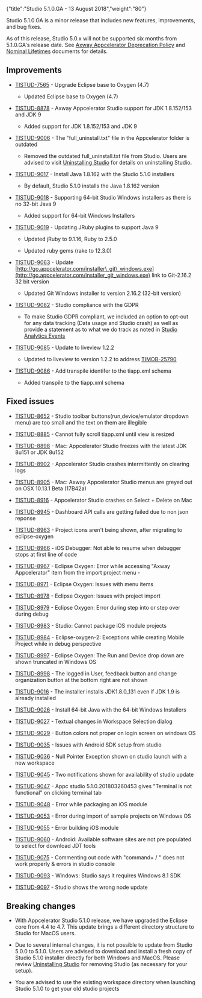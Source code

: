 {"title":"Studio 5.1.0.GA - 13 August 2018","weight":"80"}

Studio 5.1.0.GA is a minor release that includes new features, improvements, and bug fixes.

As of this release, Studio 5.0.x will not be supported six months from 5.1.0.GA's release date. See [Axway Appcelerator Deprecation Policy](/docs/appc/AMPLIFY_Appcelerator_Services_Overview/Axway_Appcelerator_Deprecation_Policy/) and [Nominal Lifetimes](/docs/appc/AMPLIFY_Appcelerator_Services_Overview/Axway_Appcelerator_Product_Lifecycle/#nominal-lifetimes) documents for details.

## Improvements

* [TISTUD-7565](https://jira.appcelerator.org/browse/TISTUD-7565) - Upgrade Eclipse base to Oxygen (4.7)

    * Updated Eclipse base to Oxygen (4.7)

* [TISTUD-8878](https://jira.appcelerator.org/browse/TISTUD-8878) - Axway Appcelerator Studio support for JDK 1.8.152/153 and JDK 9

    * Added support for JDK 1.8.152/153 and JDK 9

* [TISTUD-9006](https://jira.appcelerator.org/browse/TISTUD-9006) - The "full\_uninstall.txt" file in the Appcelerator folder is outdated

    * Removed the outdated full\_uninstall.txt file from Studio. Users are advised to visit [Uninstalling Studio](/docs/appc/Axway_Appcelerator_Studio/Axway_Appcelerator_Studio_Guide/Updating_Studio/Uninstalling_Studio/) for details on uninstalling Studio.

* [TISTUD-9017](https://jira.appcelerator.org/browse/TISTUD-9017) \- Install Java 1.8.162 with the Studio 5.1.0 installers

    * By default, Studio 5.1.0 installs the Java 1.8.162 version

* [TISTUD-9018](https://jira.appcelerator.org/browse/TISTUD-9018) - Supporting 64-bit Studio Windows installers as there is no 32-bit Java 9

    * Added support for 64-bit Windows Installers

* [TISTUD-9019](https://jira.appcelerator.org/browse/TISTUD-9019) - Updating JRuby plugins to support Java 9

    * Updated jRuby to 9.1.16, Ruby to 2.5.0

    * Updated ruby gems (rake to 12.3.0)

* [TISTUD-9063](https://jira.appcelerator.org/browse/TISTUD-9063) \- Update [http://go.appcelerator.com/installer\_git\_windows.exe](http://go.appcelerator.com/installer_git_windows.exe) link to Git-2.16.2 32 bit version

    * Updated Git Windows installer to version 2.16.2 (32-bit version)

* [TISTUD-9082](https://jira.appcelerator.org/browse/TISTUD-9082) - Studio compliance with the GDPR

    * To make Studio GDPR compliant, we included an option to opt-out for any data tracking (Data usage and Studio crash) as well as provide a statement as to what we do track as noted in [Studio Analytics Events](/docs/appc/Axway_Appcelerator_Studio/Axway_Appcelerator_Studio_Guide/Studio_Analytics_Events/)

* [TISTUD-9085](https://jira.appcelerator.org/browse/TISTUD-9085) - Update to liveview 1.2.2

    * Updated to liveview to version 1.2.2 to address [TIMOB-25790](https://jira.appcelerator.org/browse/TIMOB-25790)

* [TISTUD-9086](https://jira.appcelerator.org/browse/TISTUD-9086) - Add transpile identifer to the tiapp.xml schema

    * Added transpile to the tiapp.xml schema

## Fixed issues

* [TISTUD-8652](https://jira.appcelerator.org/browse/TISTUD-8652) - Studio toolbar buttons(run,device/emulator dropdown menu) are too small and the text on them are illegible

* [TISTUD-8885](https://jira.appcelerator.org/browse/TISTUD-8885) - Cannot fully scroll tiapp.xml until view is resized

* [TISTUD-8898](https://jira.appcelerator.org/browse/TISTUD-8898) - Mac: Appcelerator Studio freezes with the latest JDK 8u151 or JDK 8u152

* [TISTUD-8902](https://jira.appcelerator.org/browse/TISTUD-8902) - Appcelerator Studio crashes intermittently on clearing logs

* [TISTUD-8905](https://jira.appcelerator.org/browse/TISTUD-8905) - Mac: Axway Appcelerator Studio menus are greyed out on OSX 10.13.1 Beta (17B42a)

* [TISTUD-8916](https://jira.appcelerator.org/browse/TISTUD-8916) - Appcelerator Studio crashes on Select + Delete on Mac

* [TISTUD-8945](https://jira.appcelerator.org/browse/TISTUD-8945) - Dashboard API calls are getting failed due to non json reponse

* [TISTUD-8963](https://jira.appcelerator.org/browse/TISTUD-8963) - Project icons aren't being shown, after migrating to eclipse-oxygen

* [TISTUD-8966](https://jira.appcelerator.org/browse/TISTUD-8966) - iOS Debugger: Not able to resume when debugger stops at first line of code

* [TISTUD-8967](https://jira.appcelerator.org/browse/TISTUD-8967) - Eclipse Oxygen: Error while accessing "Axway Appcelerator" item from the import project menu -

* [TISTUD-8971](https://jira.appcelerator.org/browse/TISTUD-8971) - Eclipse Oxygen: Issues with menu items

* [TISTUD-8978](https://jira.appcelerator.org/browse/TISTUD-8978) - Eclipse Oxygen: Issues with project import

* [TISTUD-8979](https://jira.appcelerator.org/browse/TISTUD-8979) - Eclipse Oxygen: Error during step into or step over during debug

* [TISTUD-8983](https://jira.appcelerator.org/browse/TISTUD-8983) - Studio: Cannot package iOS module projects

* [TISTUD-8984](https://jira.appcelerator.org/browse/TISTUD-8984) - Eclipse-oxygen-2: Exceptions while creating Mobile Project while in debug perspective

* [TISTUD-8997](https://jira.appcelerator.org/browse/TISTUD-8997) - Eclipse Oxygen: The Run and Device drop down are shown truncated in Windows OS

* [TISTUD-8998](https://jira.appcelerator.org/browse/TISTUD-8998) - The logged in User, feedback button and change organization button at the bottom right are not shown

* [TISTUD-9016](https://jira.appcelerator.org/browse/TISTUD-9016) - The installer installs JDK1.8.0\_131 even if JDK 1.9 is already installed

* [TISTUD-9026](https://jira.appcelerator.org/browse/TISTUD-9026) - Install 64-bit Java with the 64-bit Windows Installers

* [TISTUD-9027](https://jira.appcelerator.org/browse/TISTUD-9027) - Textual changes in Workspace Selection dialog

* [TISTUD-9029](https://jira.appcelerator.org/browse/TISTUD-9029) - Button colors not proper on login screen on windows OS

* [TISTUD-9035](https://jira.appcelerator.org/browse/TISTUD-9035) - Issues with Android SDK setup from studio

* [TISTUD-9036](https://jira.appcelerator.org/browse/TISTUD-9036) - Null Pointer Exception shown on studio launch with a new workspace

* [TISTUD-9045](https://jira.appcelerator.org/browse/TISTUD-9045) - Two notifications shown for availability of studio update

* [TISTUD-9047](https://jira.appcelerator.org/browse/TISTUD-9047) - Appc studio 5.1.0.201803260453 gives "Terminal is not functional" on clicking terminal tab

* [TISTUD-9048](https://jira.appcelerator.org/browse/TISTUD-9048) - Error while packaging an iOS module

* [TISTUD-9053](https://jira.appcelerator.org/browse/TISTUD-9053) - Error during import of sample projects on Windows OS

* [TISTUD-9055](https://jira.appcelerator.org/browse/TISTUD-9055) - Error building iOS module

* [TISTUD-9060](https://jira.appcelerator.org/browse/TISTUD-9060) - Android: Available software sites are not pre populated to select for download JDT tools

* [TISTUD-9075](https://jira.appcelerator.org/browse/TISTUD-9075) - Commenting out code with "command+ / " does not work properly & errors in studio console

* [TISTUD-9093](https://jira.appcelerator.org/browse/TISTUD-9093) - Windows: Studio says it requires Windows 8.1 SDK

* [TISTUD-9097](https://jira.appcelerator.org/browse/TISTUD-9097) - Studio shows the wrong node update

## Breaking changes

* With Appcelerator Studio 5.1.0 release, we have upgraded the Eclipse core from 4.4 to 4.7. This update brings a different directory structure to Studio for MacOS users.

* Due to several internal changes, it is not possible to update from Studio 5.0.0 to 5.1.0. Users are advised to download and install a fresh copy of Studio 5.1.0 installer directly for both Windows and MacOS. Please review [Uninstalling Studio](/docs/appc/Axway_Appcelerator_Studio/Axway_Appcelerator_Studio_Guide/Updating_Studio/Uninstalling_Studio/) for removing Studio (as necessary for your setup).

* You are advised to use the existing workspace directory when launching Studio 5.1.0 to get your old studio projects
